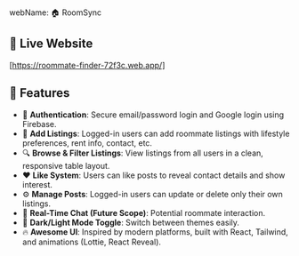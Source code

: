 webName: 🏠 RoomSync

## 🔗 Live Website
[https://roommate-finder-72f3c.web.app/]

## 🚀 Features

- 🔐 **Authentication**: Secure email/password login and Google login using Firebase.
- 📝 **Add Listings**: Logged-in users can add roommate listings with lifestyle preferences, rent info, contact, etc.
- 🔍 **Browse & Filter Listings**: View listings from all users in a clean, responsive table layout.
- ❤️ **Like System**: Users can like posts to reveal contact details and show interest.
- ⚙️ **Manage Posts**: Logged-in users can update or delete only their own listings.
- 💬 **Real-Time Chat (Future Scope)**: Potential roommate interaction.
- 🌙 **Dark/Light Mode Toggle**: Switch between themes easily.
- 🔥 **Awesome UI**: Inspired by modern platforms, built with React, Tailwind, and animations (Lottie, React Reveal).

